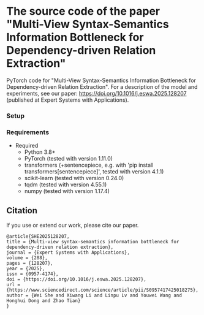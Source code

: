 # The source code of the paper "Multi-View Syntax-Semantics Information Bottleneck for Dependency-driven Relation Extraction"

PyTorch code for "Multi-View Syntax-Semantics Information Bottleneck for Dependency-driven Relation Extraction".  For a description of the model and experiments, see our paper: https://doi.org/10.1016/j.eswa.2025.128207 (published at Expert Systems with Applications).

### Setup

### Requirements

- Required
  - Python 3.8+
  - PyTorch (tested with version 1.11.0)
  - transformers (+sentencepiece, e.g. with 'pip install transformers[sentencepiece]', tested with version 4.1.1)
  - scikit-learn (tested with version 0.24.0)
  - tqdm (tested with version 4.55.1)
  - numpy (tested with version 1.17.4)

## Citation

If you use or extend our work, please cite our paper.

```
@article{SHE2025128207,
title = {Multi-view syntax-semantics information bottleneck for dependency-driven relation extraction},
journal = {Expert Systems with Applications},
volume = {288},
pages = {128207},
year = {2025},
issn = {0957-4174},
doi = {https://doi.org/10.1016/j.eswa.2025.128207},
url = {https://www.sciencedirect.com/science/article/pii/S0957417425018275},
author = {Wei She and Xiwang Li and Linpu Lv and Youwei Wang and Honghui Dong and Zhao Tian}
}
```
